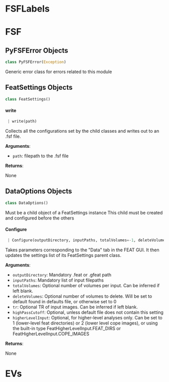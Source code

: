 <a name="FSFLabels"></a>
# FSFLabels

<a name="FSF"></a>
# FSF

<a name="FSF.PyFSFError"></a>
## PyFSFError Objects

```python
class PyFSFError(Exception)
```

Generic error class for errors related to this module

<a name="FSF.FeatSettings"></a>
## FeatSettings Objects

```python
class FeatSettings()
```

<a name="FSF.FeatSettings.write"></a>
#### write

```python
 | write(path)
```

Collects all the configurations set by the child classes and writes out to an .fsf file.

**Arguments**:

- `path`: filepath to the .fsf file

**Returns**:

None

<a name="FSF.DataOptions"></a>
## DataOptions Objects

```python
class DataOptions()
```

Must be a child object of a FeatSettings instance
This child must be created and configured before the others

<a name="FSF.DataOptions.Configure"></a>
#### Configure

```python
 | Configure(outputDirectory, inputPaths, totalVolumes=-1, deleteVolumes=-1, tr=-1, highPassCutoff=-1, higherLevelInput=FeatHigherLevelInput.COPE_IMAGES)
```

Takes parameters corresponding to the "Data" tab in the FEAT GUI. It then updates the settings list of its FeatSettings parent class.

**Arguments**:

- `outputDirectory`: Mandatory .feat or .gfeat path
- `inputPaths`: Mandatory list of input filepaths
- `totalVolumes`: Optional number of volumes per input. Can be inferred if left blank.
- `deleteVolumes`: Optional number of volumes to delete. Will be set to default found in defaults file, or otherwise set to 0
- `tr`: Optional TR of input images. Can be inferred if left blank.
- `highPassCutoff`: Optional, unless default file does not contain this setting
- `higherLevelInput`: Optional, for higher-level analyses only. Can be set to 1 (lower-level feat directories) or 2 (lower level cope images), or using the built-in type FeatHigherLevelInput.FEAT_DIRS or FeatHigherLevelInput.COPE_IMAGES

**Returns**:

None

<a name="EVs"></a>
# EVs

